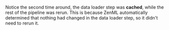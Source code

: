 Notice the second time around, the data loader step was **cached**, while the rest of the pipeline was rerun. 
This is because ZenML automatically determined that nothing had changed in the data loader step, 
so it didn't need to rerun it.

